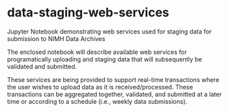 # data-staging-web-services
Jupyter Notebook demonstrating web services used for staging data for submission to NIMH Data Archives

The enclosed notebook will describe available web services for programatically uploading and staging data that will subsequently be validated and submitted.

These services are being provided to support real-time transactions where the user wishes to upload data as it is received/processed. These transactions can be aggregated together, validated, and submitted at a later time or according to a schedule (i.e., weekly data submissions).
